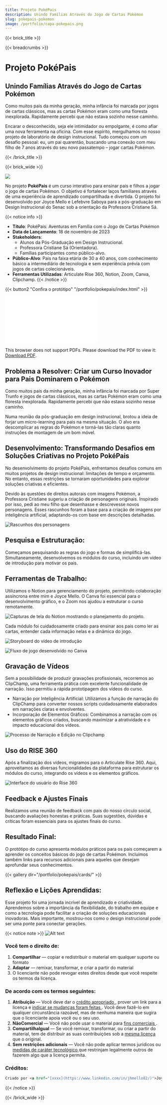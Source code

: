 ```yaml
---
title: Projeto PokéPais
description: Unindo Famílias Através do Jogo de Cartas Pokémon
slug: pokepais-pokemon
image: /portfolio/capa-pokepais.png
---
```


{{< brick_title >}}

{{< breadcrumbs >}}

#  Projeto PokéPais
## Unindo Famílias Através do Jogo de Cartas Pokémon

Como muitos pais da minha geração, minha infância foi marcada por jogos de cartas clássicos, mas as cartas Pokémon eram como uma floresta inexplorada. Rapidamente percebi que não estava sozinho nesse caminho.

Encarar o desconhecido, seja ele intimidador ou empolgante, é como afiar uma nova ferramenta na oficina. Com esse espírito, mergulhamos no nosso projeto de laboratório de design instrucional. Tudo começou com um desafio pessoal: eu, um pai quarentão, buscando uma conexão com meu filho de 7 anos através do seu novo passatempo – jogar cartas Pokémon.

{{< /brick_title >}}

{{< brick_wide >}}

![](/portfolio/capa-pokepais.png)

No projeto **PokéPais** é um curso interativo para ensinar pais e filhos a jogar o jogo de cartas Pokémon. O objetivo é fortalecer laços familiares através de uma experiência de aprendizado compartilhada e divertida. O projeto foi desenvolvido por Joyce Mello e Lefebvre Saboya para a pós-graduação em Design Instrucional do Senac sob a orientação da Professora Cristiane Sá.


{{< notice info >}}
- **Título**: PokéPais: Aventuras em Família com o Jogo de Cartas Pokémon
- **Data de Lançamento**: 18 de novembro de 2023
-  **Stakeholders**:
   - Alunos da Pós-Graduação em Design Instrucional.
   - Professora Cristiane Sá (Orientadora).
   - Famílias participantes como público-alvo.
- **Público-Alvo**: Pais na faixa etária de 30 a 40 anos, com conhecimento básico a intermediário de tecnologia e sem experiência prévia com jogos de cartas colecionáveis.
- **Ferramentas Utilizadas**: Articulate Rise 360, Notion, Zoom, Canva, Clipchamp.
 {{< /notice >}} 

{{< button2 "Confira o protótipo" "/portfolio/pokepais/index.html" >}}


<object data="/portfolio/pokepais/pos-projeto.pdf" type="application/pdf" width="700px" height="700px">
    <embed src="/portfolio/pokepais/pos-projeto.pdf">
        <p>This browser does not support PDFs. Please download the PDF to view it: <a href="/portfolio/pokepais/pos-projeto.pdf">Download PDF</a>.</p>
    </embed>
</object>

## Problema a Resolver: Criar um Curso Inovador para Pais Dominarem o Pokémon

Como muitos pais da minha geração, minha infância foi marcada por Super Trunfo e jogos de cartas clássicos, mas as cartas Pokémon eram como uma floresta inexplorada. Rapidamente percebi que não estava sozinho nesse caminho.

Numa reunião da pós-graduação em design instrucional, brotou a ideia de forjar um micro-learning para pais na mesma situação. O alvo era descomplicar as regras do Pokémon e torná-las tão claras quanto instruções de montagem de um bom móvel.

## Desenvolvimento: Transformando Desafios em Soluções Criativas no Projeto PokéPais

No desenvolvimento do projeto PokéPais, enfrentamos desafios comuns em muitos projetos de design instrucional: limitações de tempo e orçamento. No entanto, essas restrições se tornaram oportunidades para explorar soluções criativas e eficientes.

Devido às questões de direitos autorais com imagens Pokémon, a Professora Cristiane sugeriu a criação de personagens originais. Inspirado por isso, pedi ao meu filho que desenhasse e descrevesse novos personagens. Esses rascunhos foram a base para a criação de imagens por inteligência artificial, adaptando-os com base em descrições detalhadas.

![Rascunhos dos personagens](image-6.png)

## Pesquisa e Estruturação:

Começamos pesquisando as regras do jogo e formas de simplificá-las. Simultaneamente, desenvolvemos os módulos do curso, incluindo um vídeo de introdução para motivar os pais.

## Ferramentas de Trabalho:

Utilizamos o Notion para gerenciamento do projeto, permitindo colaboração assíncrona entre mim e Joyce Mello. O Canva foi essencial para o desenvolvimento gráfico, e o Zoom nos ajudou a estruturar o curso remotamente.

![Capturas de tela do Notion mostrando o planejamento do projeto.](image-1.png)

Cada módulo foi cuidadosamente criado para ensinar aos pais como ler as cartas, entender cada informação nelas e a dinâmica do jogo.

![Storyboard do vídeo de introdução](image-2.png)

![Fluxo de jogo desenvolvido no Canva](image-8.png)

## Gravação de Vídeos

Sem a possibilidade de produzir gravações profissionais, recorremos ao ClipChamp, uma ferramenta prática com excelente funcionalidade de narração. Isso permitiu a rápida prototipagem dos vídeos do curso.

- Narração por Inteligência Artificial: Utilizamos a função de narração do ClipChamp para converter nossos scripts cuidadosamente elaborados em narrações claras e envolventes.
- Incorporação de Elementos Gráficos: Combinamos a narração com os elementos gráficos criados, buscando maximizar a atratividade e o impacto educacional dos vídeos.

![Processo de Narração e Edição no Clipchamp](image-2.png)

## Uso do RISE 360

Após a finalização dos vídeos, migramos para o Articulate Rise 360. Aqui, aproveitamos as diversas funcionalidades da plataforma para estruturar os módulos do curso, integrando os vídeos e os elementos gráficos.

![Interface do usuário do Rise 360](image-4.png)

## Feedback e Ajustes Finais
Realizamos uma reunião de feedback com pais do nosso círculo social, buscando avaliações honestas e práticas. Suas sugestões, dúvidas e críticas foram essenciais para os ajustes finais do curso.

## Resultado Final:
O protótipo do curso apresenta módulos práticos para os pais começarem a aprender os conceitos básicos do jogo de cartas Pokémon. Incluímos também links para recursos adicionais para aqueles que desejam aprofundar seus conhecimentos.

{{< gallery dir="/portfolio/pokepais/cards/" >}}

## Reflexão e Lições Aprendidas:
Esse projeto foi uma jornada incrível de aprendizado e criatividade. Aprendemos sobre a importância da flexibilidade, do trabalho em equipe e como a tecnologia pode facilitar a criação de soluções educacionais inovadoras. Mais importante, mostrou-nos como o design instrucional pode ser uma ponte para conectar gerações.

{{< notice note >}}
![Alt text](image-3.png)

### Você tem o direito de:

1. **Compartilhar** — copiar e redistribuir o material em qualquer suporte ou formato
2. **Adaptar** — remixar, transformar, e criar a partir do material
3. O licenciante não pode revogar estes direitos desde que você respeite os termos da licença.

### De acordo com os termos seguintes:

1. **Atribuição** — Você deve dar o [crédito apropriado ](https://creativecommons.org/licenses/by-nc-sa/4.0/deed.pt-br#ref-appropriate-credit), prover um link para a licença e [indicar se mudanças foram feitas ](https://creativecommons.org/licenses/by-nc-sa/4.0/deed.pt-br#ref-indicate-changes). Você deve fazê-lo em qualquer circunstância razoável, mas de nenhuma maneira que sugira que o licenciante apoia você ou o seu uso.
2. **NãoComercial** — Você não pode usar o material para [fins comerciais ](https://creativecommons.org/licenses/by-nc-sa/4.0/deed.pt-br#ref-commercial-purposes).
3. **CompartilhaIgual** — Se você remixar, transformar, ou criar a partir do material, tem de distribuir as suas contribuições sob a [mesma licença ](https://creativecommons.org/licenses/by-nc-sa/4.0/deed.pt-br#ref-same-license)que o original.
4. **Sem restrições adicionais** — Você não pode aplicar termos jurídicos ou [medidas de caráter tecnológico ](https://creativecommons.org/licenses/by-nc-sa/4.0/deed.pt-br#ref-technological-measures)que restrinjam legalmente outros de fazerem algo que a licença permita.

### Créditos:

```html
Criado por <a href="[xxxx](https://www.linkedin.com/in/jhmello82/)">Joyce Mello</a> e <a href="[xxxx](https://www.linkedin.com/in/llsaboya/)">Lefebvre Saboya</a>. Saiba mais sobre o projeto <a href="https://www.llsaboya.com/products/pokepais-pokemon/?utm_content=creditCopyText&utm_medium=referral&utm_source=llsaboya">PokéPais: Unindo Famílias Através do Jogo de Cartas Pokémon</a>
```

{{< /notice >}} 

{{< /brick_wide >}}